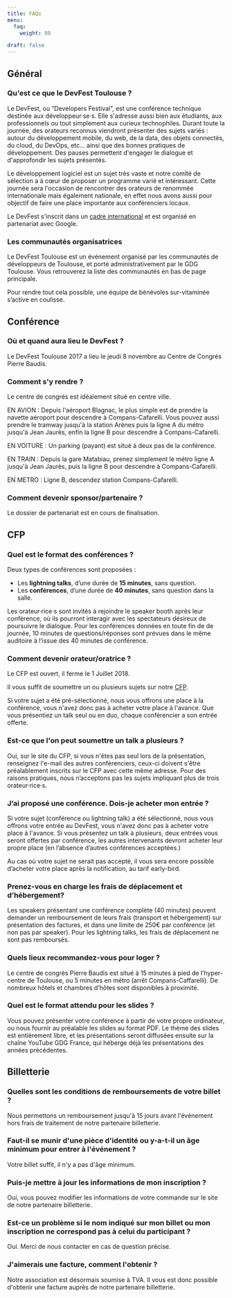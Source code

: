 ```yaml
---
title: FAQs
menu:
  faq:
    weight: 80

draft: false
---
```


## Général

### Qu'est ce que le DevFest Toulouse ?

Le DevFest, ou “Developers Festival”, est une conférence technique destinée aux développeur·se·s.
Elle s'adresse aussi bien aux étudiants, aux professionnels ou tout simplement aux curieux technophiles.
Durant toute la journée, des orateurs reconnus viendront présenter des sujets variés : autour du développement mobile, du web, de la data, des objets connectés, du cloud, du DevOps, etc... ainsi que des bonnes pratiques de développement.
Des pauses permettent d'engager le dialogue et d'approfondir les sujets présentés.

Le développement logiciel est un sujet très vaste et notre comité de sélection a à cœur de proposer un programme varié et intéressant.
Cette journée sera l'occasion de rencontrer des orateurs de renommée internationale mais également nationale, en effet nous avons aussi pour objectif de faire une place importante aux conférenciers locaux.

Le DevFest s'inscrit dans un [cadre international](https://developers.google.com/events/devfest/) et est organisé en partenariat avec Google.

### Les communautés organisatrices

Le DevFest Toulouse est un événement organisé par les communautés de développeurs de Toulouse, et porté administrativement par le GDG Toulouse.
Vous retrouverez la liste des communautés en bas de page principale.

Pour rendre tout cela possible, une équipe de bénévoles sur-vitaminée s’active en coulisse.


## Conférence

### Où et quand aura lieu le DevFest ?

Le DevFest Toulouse 2017 a lieu le jeudi 8 novembre au Centre de Congrés Pierre Baudis.

### Comment s'y rendre ?

Le centre de congrés est idéalement situé en centre ville.

EN AVION :
Depuis l'aéroport Blagnac, le plus simple est de prendre la navette aéroport pour descendre à Compans-Cafarelli. Vous pouvez aussi prendre le tramway jusqu'à la station Arènes puis la ligne A du métro jusqu'à Jean Jaurès, enfin la ligne B pour descendre à Compans-Cafarelli.

EN VOITURE :
Un parking (payant) est situé à deux pas de la conférence.

EN TRAIN :
Depuis la gare Matabiau, prenez simplement le métro ligne A jusqu'à Jean Jaurès, puis la ligne B pour descendre à Compans-Cafarelli.

EN METRO :
Ligne B, descendez station Compans-Cafarelli.

### Comment devenir sponsor/partenaire ?

Le dossier de partenariat est en cours de finalisation.

## CFP

### Quel est le format des conférences ?

Deux types de conférences sont proposées :

- Les **lightning talks**, d’une durée de **15 minutes**, sans question.
- Les **conférences**, d’une durée de **40 minutes**, sans question dans la salle.

Les orateur·rice·s sont invités à rejoindre le speaker booth après leur conférence, où ils pourront interagir avec les spectateurs désireux de poursuivre le dialogue.
Pour les conférences données en toute fin de de journée, 10 minutes de questions/réponses sont prévues dans le même auditoire à l’issue des 40 minutes de conférence.


### Comment devenir orateur/oratrice ?

Le CFP est ouvert, il ferme le 1 Juillet 2018.

Il vous suffit de soumettre un ou plusieurs sujets sur notre [CFP](https://devfest-toulouse.cfp.io).

Si votre sujet a été pré-sélectionné, nous vous offrons une place à la conférence, vous n'avez donc pas à acheter votre place à l'avance.
Que vous présentiez un talk seul ou en duo, chaque conférencier a son entrée offerte.

### Est-ce que l'on peut soumettre un talk a plusieurs ?

Oui, sur le site du CFP, si vous n'êtes pas seul lors de la présentation, renseignez l'e-mail des autres conférenciers, ceux-ci doivent s'être préalablement inscrits sur le CFP avec cette même adresse.
Pour des raisons pratiques, nous n’acceptons pas les sujets impliquant plus de trois orateur·rice·s. 


### J’ai proposé une conférence. Dois-je acheter mon entrée ?

Si votre sujet (conférence ou lightning talk) a été sélectionné, nous vous offrons votre entrée au DevFest, vous n'avez donc pas à acheter votre place à l'avance.
Si vous présentez un talk à plusieurs, deux entrées vous seront offertes par conférence, les autres intervenants devront acheter leur propre place (en l’absence d’autres conférences acceptées.)

Au cas où votre sujet ne serait pas accepté, il vous sera encore possible d’acheter votre place après la notification, au tarif early-bird.

### Prenez-vous en charge les frais de déplacement et d’hébergement?

Les speakers présentant une conférence complète (40 minutes) peuvent demander un remboursement de leurs frais (transport et hébergement) sur présentation des factures, et dans une limite de 250€ par conférence (et non pas par speaker).
Pour les lightning talks, les frais de déplacement ne sont pas remboursés.

### Quels lieux recommandez-vous pour loger ?

Le centre de congrès Pierre Baudis est situé à 15 minutes à pied de l’hyper-centre de Toulouse, ou 5 minutes en métro (arrêt Compans-Caffarelli).
De nombreux hôtels et chambres d’hôtes sont disponibles à proximité.

### Quel est le format attendu pour les slides ?

Vous pouvez présenter votre conférence à partir de votre propre ordinateur, ou nous fournir au préalable les slides au format PDF.
Le thème des slides est entièrement libre, et les présentations seront diffusées ensuite sur la chaîne YouTube GDG France, qui héberge déjà les présentations des années précédentes.


## Billetterie

### Quelles sont les conditions de remboursements de votre billet ?

Nous permettons un remboursement jusqu'à 15 jours avant l'événement hors frais de traitement de notre partenaire billetterie.

### Faut-il se munir d'une pièce d'identité ou y-a-t-il un âge minimum pour entrer à l'événement ?

Votre billet suffit, il n'y a pas d'âge minimum.

### Puis-je mettre à jour les informations de mon inscription ?

Oui, vous pouvez modifier les informations de votre commande sur le site de notre partenaire billetterie.

### Est-ce un problème si le nom indiqué sur mon billet ou mon inscription ne correspond pas à celui du participant ?

Oui. Merci de nous contacter en cas de question précise.

### J'aimerais une facture, comment l'obtenir ?

Notre association est désormais soumise à TVA. Il vous est donc possible d'obtenir une facture auprès de notre partenaire billetterie.
